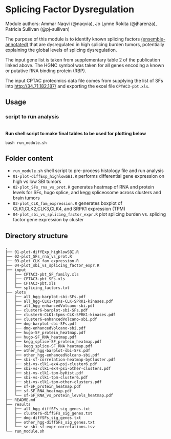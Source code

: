 # Splicing Factor Dysregulation

Module authors: Ammar Naqvi (@naqvia), Jo Lynne Rokita (@jharenza), Patricia Sullivan (@pj-sullivan)

The purpose of this module is to identify known splicing factors [(ensemble-annotated)](https://genome.cshlp.org/content/26/6/732.long) that are dysregulated in high splicing burden tumors, potentially explaining the global levels of splicing dysregulation.

The input gene list is taken from supplementary table 2 of the publication linked above. The HGNC symbol was taken for all genes encoding a known or putative RNA binding protein (RBP).

The input CPTAC proteomics data file comes from supplying the list of SFs into http://34.71.182.187/ and exporting the excel file `CPTAC3-pbt.xls`.

## Usage
### script to run analysis
<br>**Run shell script to make final tables to be used for plotting below**
```
bash run_module.sh
```

## Folder content
* `run_module.sh` shell script to pre-process histology file and run analysis
* `01-plot-diffExp_highlowSBI.R` performs differential gene expression on high vs low SBI tumors
* `02-plot_SFs_rna_vs_prot.R` generates heatmap of RNA and protein levels for SFs, hugo splice, and kegg spliceosome across clusters and brain tumors  
* `03-plot_CLK_fam_expression.R` generates boxplot of CLK1,CLK2,CLK3,CLK4, and SRPK1 expression (TPM)
* `04-plot_sbi_vs_splicing_factor_expr.R` plot splicing burden vs. splicing factor gene expression by cluster

## Directory structure
```
.
├── 01-plot-diffExp_highlowSBI.R
├── 02-plot_SFs_rna_vs_prot.R
├── 03-plot_CLK_fam_expression.R
├── 04-plot_sbi_vs_splicing_factor_expr.R
├── input
│   ├── CPTAC3-pbt_SF_family.xls
│   ├── CPTAC3-pbt_SFs.xls
│   ├── CPTAC3-pbt.xls
│   └── splicing_factors.txt
├── plots
│   ├── all_hgg-barplot-sbi-SFs.pdf
│   ├── all_hgg-CLK1-tpms-CLK-SPRK1-kinases.pdf
│   ├── all_hgg-enhancedVolcano-sbi.pdf
│   ├── cluster6-barplot-sbi-SFs.pdf
│   ├── cluster6-CLK1-tpms-CLK-SPRK1-kinases.pdf
│   ├── cluster6-enhancedVolcano-sbi.pdf
│   ├── dmg-barplot-sbi-SFs.pdf
│   ├── dmg-enhancedVolcano-sbi.pdf
│   ├── hugo-SF_protein_heatmap.pdf
│   ├── hugo-SF_RNA_heatmap.pdf
│   ├── kegg_splice-SF_protein_heatmap.pdf
│   ├── kegg_splice-SF_RNA_heatmap.pdf
│   ├── other_hgg-barplot-sbi-SFs.pdf
│   ├── other_hgg-enhancedVolcano-sbi.pdf
│   ├── sbi-sf-correlation-heatmap-byCluster.pdf
│   ├── sbi-vs-clk1-ex4-psi-cluster6.pdf
│   ├── sbi-vs-clk1-ex4-psi-other-clusters.pdf
│   ├── sbi-vs-clk1-tpm-byHist.pdf
│   ├── sbi-vs-clk1-tpm-cluster6.pdf
│   ├── sbi-vs-clk1-tpm-other-clusters.pdf
│   ├── sf-SF_protein_heatmap.pdf
│   ├── sf-SF_RNA_heatmap.pdf
│   └── sf-SF_RNA_vs_protein_levels_heatmap.pdf
├── README.md
├── results
│   ├── all_hgg-diffSFs_sig_genes.txt
│   ├── cluster6-diffSFs_sig_genes.txt
│   ├── dmg-diffSFs_sig_genes.txt
│   ├── other_hgg-diffSFs_sig_genes.txt
│   └── se-sbi-sf-expr-correlations.tsv
└── run_module.sh
```

